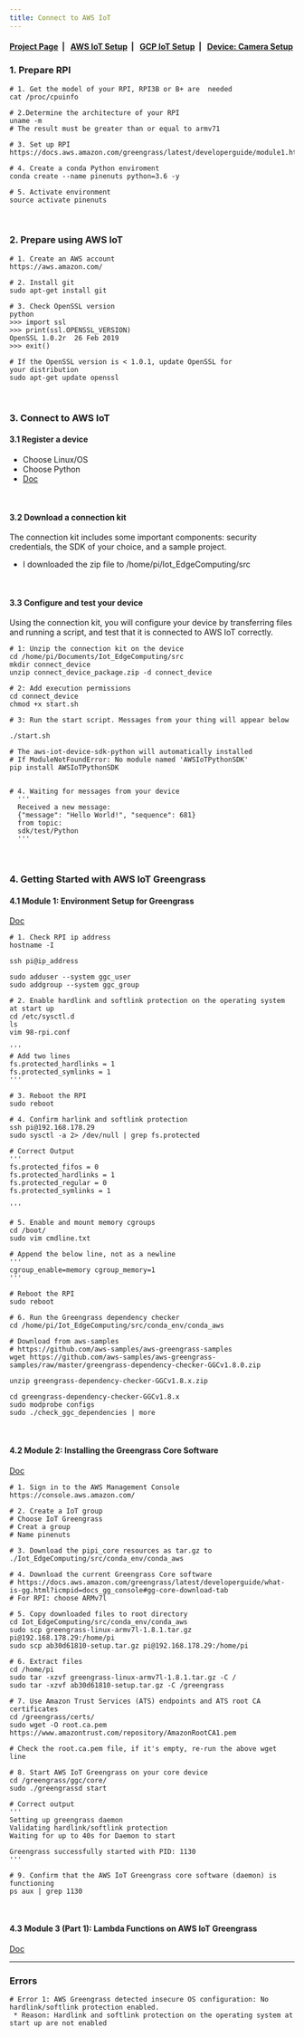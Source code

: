 ```yaml
---
title: Connect to AWS IoT
---
```



####  [Project Page](https://dujm.github.io/Iot_EdgeComputing/index)&nbsp;  | &nbsp;   [AWS IoT Setup](https://dujm.github.io/Iot_EdgeComputing/aws_iot)&nbsp;  | &nbsp;   [GCP IoT Setup](https://dujm.github.io/Iot_EdgeComputing/gcp_iot)&nbsp;  | &nbsp; [Device: Camera Setup](https://dujm.github.io/Iot_EdgeComputing/device_cam)


### 1. Prepare RPI  
```
# 1. Get the model of your RPI, RPI3B or B+ are  needed
cat /proc/cpuinfo

# 2.Determine the architecture of your RPI
uname -m 
# The result must be greater than or equal to armv71 

# 3. Set up RPI
https://docs.aws.amazon.com/greengrass/latest/developerguide/module1.html

# 4. Create a conda Python enviroment
conda create --name pinenuts python=3.6 -y

# 5. Activate environment
source activate pinenuts
```

<br>

### 2. Prepare using AWS IoT

```
# 1. Create an AWS account
https://aws.amazon.com/

# 2. Install git
sudo apt-get install git

# 3. Check OpenSSL version
python
>>> import ssl
>>> print(ssl.OPENSSL_VERSION)
OpenSSL 1.0.2r  26 Feb 2019
>>> exit()

# If the OpenSSL version is < 1.0.1, update OpenSSL for
your distribution
sudo apt-get update openssl
```

<br>

### 3. Connect to AWS IoT

#### 3.1 Register a device
  * Choose Linux/OS
  * Choose Python
  * [Doc](https://eu-central-1.console.aws.amazon.com/iot/home?region=eu-central-1#/connectdevice/)

<br>

#### 3.2 Download a connection kit
The connection kit includes some important components: security credentials, the SDK of your choice, and a sample project.
  * I downloaded the zip file to /home/pi/Iot_EdgeComputing/src

<br>

#### 3.3 Configure and test your device
Using the connection kit, you will configure your device by transferring files and running a script, and test that it is connected to AWS IoT correctly.

```
# 1: Unzip the connection kit on the device
cd /home/pi/Documents/Iot_EdgeComputing/src
mkdir connect_device
unzip connect_device_package.zip -d connect_device

# 2: Add execution permissions
cd connect_device
chmod +x start.sh

# 3: Run the start script. Messages from your thing will appear below

./start.sh

# The aws-iot-device-sdk-python will automatically installed
# If ModuleNotFoundError: No module named 'AWSIoTPythonSDK'
pip install AWSIoTPythonSDK


# 4. Waiting for messages from your device
  '''
  Received a new message:
  {"message": "Hello World!", "sequence": 681}
  from topic:
  sdk/test/Python
  '''
```

<br>

### 4. Getting Started with AWS IoT Greengrass

#### 4.1 Module 1: Environment Setup for Greengrass  
[Doc](https://docs.aws.amazon.com/greengrass/latest/developerguide/module1.html)

```
# 1. Check RPI ip address
hostname -I

ssh pi@ip_address

sudo adduser --system ggc_user
sudo addgroup --system ggc_group

# 2. Enable hardlink and softlink protection on the operating system at start up
cd /etc/sysctl.d
ls
vim 98-rpi.conf

'''
# Add two lines
fs.protected_hardlinks = 1
fs.protected_symlinks = 1
''' 

# 3. Reboot the RPI
sudo reboot

# 4. Confirm harlink and softlink protection 
ssh pi@192.168.178.29 
sudo sysctl -a 2> /dev/null | grep fs.protected

# Correct Output
'''
fs.protected_fifos = 0
fs.protected_hardlinks = 1
fs.protected_regular = 0
fs.protected_symlinks = 1

'''

# 5. Enable and mount memory cgroups
cd /boot/
sudo vim cmdline.txt

# Append the below line, not as a newline
'''
cgroup_enable=memory cgroup_memory=1
'''

# Reboot the RPI
sudo reboot

# 6. Run the Greengrass dependency checker
cd /home/pi/Iot_EdgeComputing/src/conda_env/conda_aws

# Download from aws-samples
# https://github.com/aws-samples/aws-greengrass-samples
wget https://github.com/aws-samples/aws-greengrass-samples/raw/master/greengrass-dependency-checker-GGCv1.8.0.zip

unzip greengrass-dependency-checker-GGCv1.8.x.zip

cd greengrass-dependency-checker-GGCv1.8.x
sudo modprobe configs
sudo ./check_ggc_dependencies | more
```

<br>

#### 4.2 Module 2: Installing the Greengrass Core Software
[Doc](https://docs.aws.amazon.com/greengrass/latest/developerguide/gg-device-start.html)

```
# 1. Sign in to the AWS Management Console
https://console.aws.amazon.com/

# 2. Create a IoT group 
# Choose IoT Greengrass
# Creat a group
# Name pinenuts

# 3. Download the pipi_core resources as tar.gz to ./Iot_EdgeComputing/src/conda_env/conda_aws

# 4. Download the current Greengrass Core software
# https://docs.aws.amazon.com/greengrass/latest/developerguide/what-is-gg.html?icmpid=docs_gg_console#gg-core-download-tab
# For RPI: choose ARMv7l

# 5. Copy downloaded files to root directory
cd Iot_EdgeComputing/src/conda_env/conda_aws 
sudo scp greengrass-linux-armv7l-1.8.1.tar.gz pi@192.168.178.29:/home/pi
sudo scp ab30d61810-setup.tar.gz pi@192.168.178.29:/home/pi

# 6. Extract files
cd /home/pi
sudo tar -xzvf greengrass-linux-armv7l-1.8.1.tar.gz -C /
sudo tar -xzvf ab30d61810-setup.tar.gz -C /greengrass

# 7. Use Amazon Trust Services (ATS) endpoints and ATS root CA certificates
cd /greengrass/certs/
sudo wget -O root.ca.pem https://www.amazontrust.com/repository/AmazonRootCA1.pem

# Check the root.ca.pem file, if it's empty, re-run the above wget line 

# 8. Start AWS IoT Greengrass on your core device
cd /greengrass/ggc/core/
sudo ./greengrassd start

# Correct output
'''
Setting up greengrass daemon
Validating hardlink/softlink protection
Waiting for up to 40s for Daemon to start

Greengrass successfully started with PID: 1130
'''

# 9. Confirm that the AWS IoT Greengrass core software (daemon) is functioning
ps aux | grep 1130
```

<br>

#### 4.3 Module 3 (Part 1): Lambda Functions on AWS IoT Greengrass
[Doc](https://docs.aws.amazon.com/greengrass/latest/developerguide/module3-I.html)



--- 
### Errors
```
# Error 1: AWS Greengrass detected insecure OS configuration: No hardlink/softlink protection enabled.
 * Reason: Hardlink and softlink protection on the operating system at start up are not enabled
```
